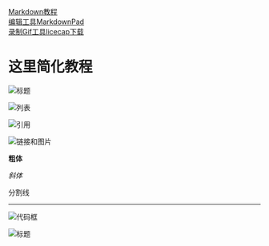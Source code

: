 [Markdown教程](https://www.jianshu.com/p/1e402922ee32/)  
[编辑工具MarkdownPad](http://markdownpad.com/)  
[录制Gif工具licecap下载](https://www.cockos.com/licecap/)
# 这里简化教程


![标题](http://ww1.sinaimg.cn/large/6aee7dbbgw1effeaclhiyj20eh09cwez.jpg)

![列表](http://ww4.sinaimg.cn/large/6aee7dbbgw1effew5aftij20d80bz3yw.jpg)

![引用](http://ww3.sinaimg.cn/large/6aee7dbbgw1effezhonxlj20e009c3yu.jpg)

![链接和图片](http://ww2.sinaimg.cn/large/6aee7dbbgw1efffa67voyj20ix0ctq3n.jpg)


**粗体**

*斜体*

分割线
***


![代码框](http://ww3.sinaimg.cn/large/6aee7dbbgw1effg1lsa97j20lt0a8dgs.jpg)

![标题](http://ww1.sinaimg.cn/large/6aee7dbbgw1effeaclhiyj20eh09cwez.jpg)

